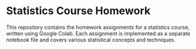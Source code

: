 # Statistics Course Homework

This repository contains the homework assignments for a statistics course, written using Google Colab.
Each assignment is implemented as a separate notebook file and covers various statistical concepts and techniques.
